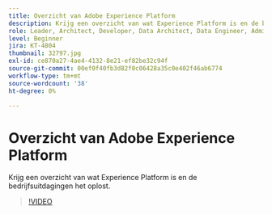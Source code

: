 ```yaml
---
title: Overzicht van Adobe Experience Platform
description: Krijg een overzicht van wat Experience Platform is en de bedrijfsuitdagingen het oplost.
role: Leader, Architect, Developer, Data Architect, Data Engineer, Admin, User
level: Beginner
jira: KT-4804
thumbnail: 32797.jpg
exl-id: ce870a27-4ae4-4132-8e21-ef82be32c94f
source-git-commit: 00ef0f40fb3d82f0c06428a35c0e402f46ab6774
workflow-type: tm+mt
source-wordcount: '38'
ht-degree: 0%

---
```


# Overzicht van Adobe Experience Platform

Krijg een overzicht van wat Experience Platform is en de bedrijfsuitdagingen het oplost.

>[!VIDEO](https://video.tv.adobe.com/v/32797?learn=on)


